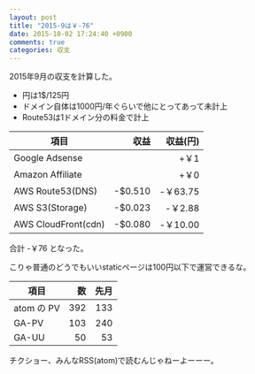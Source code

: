 ```yaml
---
layout: post
title: "2015-9は￥-76"
date: 2015-10-02 17:24:40 +0900
comments: true
categories: 収支
---
```


2015年9月の収支を計算した。

- 円は1$/125円
- ドメイン自体は1000円/年ぐらいで他にとってあって未計上
- Route53は1ドメイン分の料金で計上

項目                | 収益    | 収益(円) |
--------------------|--------:|---------:|
Google Adsense      |         |      +￥1|
Amazon Affiliate    |         |      +￥0|
AWS Route53(DNS)    | -$0.510 |  -￥63.75|
AWS S3(Storage)     | -$0.023 |   -￥2.88|
AWS CloudFront(cdn) | -$0.080 |  -￥10.00|

合計 -￥76 となった。

こりゃ普通のどうでもいいstaticページは100円以下で運営できるな。

項目        | 数  | 先月 |
------------|----:|-----:|
atom の PV  | 392 |  133 |
GA-PV       | 103 |  240 |
GA-UU       |  50 |   53 |

チクショー、みんなRSS(atom)で読むんじゃねーよーーー。
